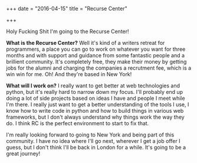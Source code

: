 +++
date = "2016-04-15"
title = "Recurse Center"

+++



Holy Fucking Shit I'm going to the Recurse Center!
  
**What is the Recurse Center?** Well it's kind of a writers retreat for programmers, a place you can go to work on whatever you want for three months and with support and guidance from some fantastic people and a brillient community. It's completely free, they make their money by getting jobs for the alumni and charging the companies a recrutment fee, which is a win win for me. Oh! And they're based in New York!
  
**What will I work on?** I really want to get better at web technologies and python, but it's really hard to narrow down my focus. I'll probably end up doing a lot of side projects based on ideas I have and people I meet while I'm there. I really just want to get a better understanding of the tools I use, I know how to write code in python and how to build things in various web frameworks, but I don't always understand why things work the way they do. I think RC is the perfect environment to start to fix that.

I'm really looking forward to going to New York and being part of this community. I have no idea where I'll go next, wherever I get a job offer I guess, but I don't think I'll be back in London for a while.
It's going to be a great journey!
  
